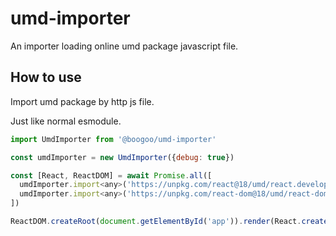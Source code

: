 # umd-importer
An importer loading online umd package javascript file.

## How to use
Import umd package by http js file.

Just like normal esmodule.
```javascript
import UmdImporter from '@boogoo/umd-importer'

const umdImporter = new UmdImporter({debug: true})

const [React, ReactDOM] = await Promise.all([
  umdImporter.import<any>('https://unpkg.com/react@18/umd/react.development.js'),
  umdImporter.import<any>('https://unpkg.com/react-dom@18/umd/react-dom.development.js'),
])

ReactDOM.createRoot(document.getElementById('app')).render(React.createElement('div', null, 'loaded'))
```
